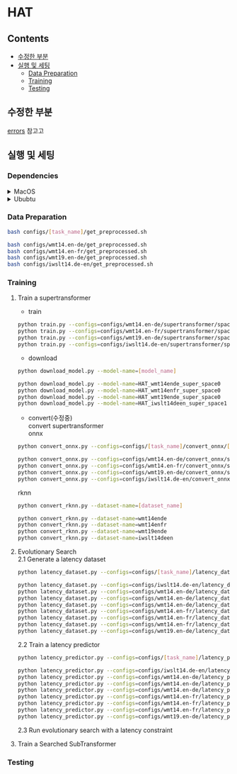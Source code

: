 
# HAT

## Contents
* [수정한 부분](#수정한-부분)  
* [실행 및 세팅](#실행-및-세팅)  
  * [Data Preparation](#data-preparation)  
  * [Training](#training)  
  * [Testing](#testing)  



## 수정한 부분
[errors](https://github.com/ei-ai/HAT/tree/main/errors) 참고고

## 실행 및 세팅
### Dependencies
<details>
<summary> MacOS </summary>
<div markdown=1>

* OS: Sonoma 14.1
* GPU: 14개(Apple M3 Pro)
* Python = 3.9.21
* requirements.txt
    ```sh
    build==1.2.2.post1
    cffi==1.17.1
    click==8.1.8
    colorama==0.4.6
    coloredlogs==15.0.1
    ConfigArgParse==1.7
    Cython==3.0.11
    -e git+https://github.com/mit-han-lab/hardware-aware-transformers.git@70e5a279d080670208249fdd98ed731fa9bcc466#egg=fairseq
    fastBPE @ file:///Users/(생략)/hardware-aware-transformers/fastBPE
    filelock==3.16.1
    flatbuffers==24.12.23
    fsspec==2024.12.0
    humanfriendly==10.0
    importlib_metadata==8.5.0
    Jinja2==3.1.5
    joblib==1.4.2
    lxml==5.3.0
    MarkupSafe==3.0.2
    mpmath==1.3.0
    networkx==3.2.1
    numpy==2.0.2
    onnx==1.17.0
    onnxruntime==1.19.2
    packaging==24.2
    portalocker==3.0.0
    protobuf==5.29.2
    pycparser==2.22
    pyproject_hooks==1.2.0
    regex==2024.11.6
    sacrebleu==2.4.3
    sacremoses==0.1.1
    sympy==1.13.1
    tabulate==0.9.0
    tensorboardX==2.6.2.2
    tomli==2.2.1
    torch==2.5.1
    tqdm==4.67.1
    typing_extensions==4.12.2
    ujson==5.10.0
    zipp==3.21.0
    ```

</div>
</details>

<details>
<summary> Ububtu </summary>
<div markdown=1>

* OS: Ubuntu 22.04 LTS (Windows WSL 사용)
* Python = 3.9.21
* requirements.txt
    ```sh
    cffi==1.17.1
    click==8.1.8
    colorama==0.4.6
    coloredlogs==15.0.1
    ConfigArgParse==1.7
    Cython==3.0.11
    -e git+https://github.com/mit-han-lab/hardware-aware-transformers.git@70e5a279d080670208249fdd98ed731fa9bcc466#egg=fairseq
    fastBPE==0.1.1
    filelock==3.16.1
    flatbuffers==24.12.23
    fsspec==2024.12.0
    humanfriendly==10.0
    Jinja2==3.1.5
    joblib==1.4.2
    lxml==5.3.0
    MarkupSafe==3.0.2
    mpmath==1.3.0
    networkx==3.2.1
    numpy==2.0.2
    nvidia-cublas-cu12==12.4.5.8
    nvidia-cuda-cupti-cu12==12.4.127
    nvidia-cuda-nvrtc-cu12==12.4.127
    nvidia-cuda-runtime-cu12==12.4.127
    nvidia-cudnn-cu12==9.1.0.70
    nvidia-cufft-cu12==11.2.1.3
    nvidia-curand-cu12==10.3.5.147
    nvidia-cusolver-cu12==11.6.1.9
    nvidia-cusparse-cu12==12.3.1.170
    nvidia-nccl-cu12==2.21.5
    nvidia-nvjitlink-cu12==12.4.127
    nvidia-nvtx-cu12==12.4.127
    onnx==1.17.0
    onnxruntime==1.19.2
    packaging==24.2
    portalocker==3.1.1
    protobuf==5.29.2
    pycparser==2.22
    regex==2024.11.6
    sacrebleu==2.5.0
    sacremoses==0.1.1
    sympy==1.13.1
    tabulate==0.9.0
    tensorboardX==2.6.2.2
    torch==2.5.1
    tqdm==4.67.1
    triton==3.1.0
    typing_extensions==4.12.2
    ujson==5.10.0
    ```

</div>
</details>



### Data Preparation
```sh
bash configs/[task_name]/get_preprocessed.sh
```
```sh
bash configs/wmt14.en-de/get_preprocessed.sh
bash configs/wmt14.en-fr/get_preprocessed.sh
bash configs/wmt19.en-de/get_preprocessed.sh
bash configs/iwslt14.de-en/get_preprocessed.sh
```


### Training
1. Train a supertransformer
    * train
    ```sh
    python train.py --configs=configs/wmt14.en-de/supertransformer/space0.yml
    python train.py --configs=configs/wmt14.en-fr/supertransformer/space0.yml
    python train.py --configs=configs/wmt19.en-de/supertransformer/space0.yml
    python train.py --configs=configs/iwslt14.de-en/supertransformer/space1.yml
    ```
    * download
    ```sh
    python download_model.py --model-name=[model_name]
    ```
    ```sh
    python download_model.py --model-name=HAT_wmt14ende_super_space0
    python download_model.py --model-name=HAT_wmt14enfr_super_space0
    python download_model.py --model-name=HAT_wmt19ende_super_space0
    python download_model.py --model-name=HAT_iwslt14deen_super_space1
    ```
    * convert(수정중)    
    convert supertransformer   
    onnx  
    ```sh
    python convert_onnx.py --configs=configs/[task_name]/convert_onnx/[search_space].yml
    ```
    ```sh
    python convert_onnx.py --configs=configs/wmt14.en-de/convert_onnx/space0.yml
    python convert_onnx.py --configs=configs/wmt14.en-fr/convert_onnx/space0.yml
    python convert_onnx.py --configs=configs/wmt19.en-de/convert_onnx/space0.yml
    python convert_onnx.py --configs=configs/iwslt14.de-en/convert_onnx/space1.yml
    ```
    rknn  
    ```sh
    python convert_rknn.py --dataset-name=[dataset_name]
    ```
    ```sh
    python convert_rknn.py --dataset-name=wmt14ende
    python convert_rknn.py --dataset-name=wmt14enfr
    python convert_rknn.py --dataset-name=wmt19ende
    python convert_rknn.py --dataset-name=iwslt14deen
    ```

2. Evolutionary Search  
    2.1 Generate a latency dataset
    ```sh
    python latency_dataset.py --configs=configs/[task_name]/latency_dataset/[hardware_name].yml
    ```
    ```sh
    python latency_dataset.py --configs=configs/iwslt14.de-en/latency_dataset/gpu_titanxp.yml
    python latency_dataset.py --configs=configs/wmt14.en-de/latency_dataset/cpu_raspberrypi.yml
    python latency_dataset.py --configs=configs/wmt14.en-de/latency_dataset/cpu_xeon.yml
    python latency_dataset.py --configs=configs/wmt14.en-de/latency_dataset/gpu_titanxp.yml
    python latency_dataset.py --configs=configs/wmt14.en-fr/latency_dataset/cpu_raspberrypi.yml
    python latency_dataset.py --configs=configs/wmt14.en-fr/latency_dataset/cpu_xeon.yml
    python latency_dataset.py --configs=configs/wmt14.en-fr/latency_dataset/gpu_titanxp.yml
    python latency_dataset.py --configs=configs/wmt19.en-de/latency_dataset/gpu_titanxp.yml
    ```
    2.2 Train a latency predictor
    ```sh
    python latency_predictor.py --configs=configs/[task_name]/latency_predictor/[hardware_name].yml
    ```
    ```sh
    python latency_predictor.py --configs=configs/iwslt14.de-en/latency_predictor/gpu_titanxp.yml
    python latency_predictor.py --configs=configs/wmt14.en-de/latency_predictor/cpu_raspberrypi.yml
    python latency_predictor.py --configs=configs/wmt14.en-de/latency_predictor/cpu_xeon.yml
    python latency_predictor.py --configs=configs/wmt14.en-de/latency_predictor/gpu_titanxp.yml
    python latency_predictor.py --configs=configs/wmt14.en-fr/latency_predictor/cpu_raspberrypi.yml
    python latency_predictor.py --configs=configs/wmt14.en-fr/latency_predictor/cpu_xeon.yml
    python latency_predictor.py --configs=configs/wmt14.en-fr/latency_predictor/gpu_titanxp.yml
    python latency_predictor.py --configs=configs/wmt19.en-de/latency_predictor/gpu_titanxp.yml
    ```
    2.3 Run evolutionary search with a latency constraint  

4. Train a Searched SubTransformer



### Testing

